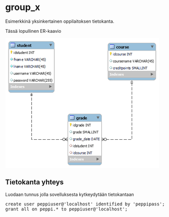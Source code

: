 # group_x

Esimerkkinä yksinkertainen oppilaitoksen tietokanta.

Tässä lopullinen ER-kaavio

<img src="final_er.png">

## Tietokanta yhteys

Luodaan tunnus jolla sovelluksesta kytkeydytään tietokantaan

<pre>
create user peppiuser@'localhost' identified by 'peppipass';
grant all on peppi.* to peppiuser@'localhost';
</pre>